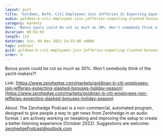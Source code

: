 ```yaml
---
layout: post
title: "Goldman, BofA, Citi Employees Join Jefferies In Expecting &quot;Slashed' Bonuses This Holiday Season"
audio: goldman-b-citi-employees-join-jefferies-expecting-slashed-bonuses-holiday-season-0
category: markets
desc: "Bonus pools could be cut as much as 30%. Won't somebody think of the yacht-makers?!"
duration: 00:02:03
length: 123
datetime: Sun, 04 Dec 2022 14:55:00 +0000
tags: podcast
guid: goldman-b-citi-employees-join-jefferies-expecting-slashed-bonuses-holiday-season-0
order: 0
---
```

Bonus pools could be cut as much as 30%. Won't somebody think of the yacht-makers?!

Link: [https://www.zerohedge.com/markets/goldman-b-citi-employees-join-jefferies-expecting-slashed-bonuses-holiday-season](https://www.zerohedge.com/markets/goldman-b-citi-employees-join-jefferies-expecting-slashed-bonuses-holiday-season)

About: The Zerohedge Podcast is a non-commercial, automated program, designed to give people a way to get news from Zerohedge in an audio format.  I am actively working on tweaking and improving the setup to create a better listening experience (October 2022).  Suggestions are welcome: [zerohedgePodcast@outlook.com](mailto:zerohedgePodcast@outlook.com)